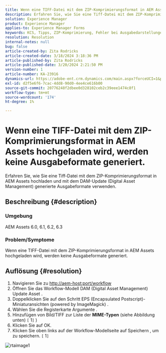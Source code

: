 ```yaml
---
title: Wenn eine TIFF-Datei mit dem ZIP-Komprimierungsformat in AEM Assets hochgeladen wird, werden keine Ausgabeformate generiert.
description: Erfahren Sie, wie Sie eine Tiff-Datei mit dem ZIP-Komprimierungsformat in AEM Assets hochladen und generierte Ausgabeformate verwenden.
solution: Experience Manager
product: Experience Manager
applies-to: Experience Manager Forms
keywords: KCS, Tipps, ZIP-Komprimierung, Fehler bei Ausgabedarstellungen generiert
resolution: Resolution
internal-notes: null
bug: false
article-created-by: Zita Rodricks
article-created-date: 3/18/2024 3:18:36 PM
article-published-by: Zita Rodricks
article-published-date: 3/20/2024 2:21:50 PM
version-number: 1
article-number: KA-23916
dynamics-url: https://adobe-ent.crm.dynamics.com/main.aspx?forceUCI=1&pagetype=entityrecord&etn=knowledgearticle&id=9b0508c6-3ae5-ee11-904d-6045bd006079
exl-id: d2f5e6f6-7cac-4dd8-90d0-4ee4ce616b00
source-git-commit: 20776248f2dbee0d328102ceb2c39eee1474c8f1
workflow-type: tm+mt
source-wordcount: '174'
ht-degree: 1%

---
```


# Wenn eine TIFF-Datei mit dem ZIP-Komprimierungsformat in AEM Assets hochgeladen wird, werden keine Ausgabeformate generiert.


Erfahren Sie, wie Sie eine Tiff-Datei mit dem ZIP-Komprimierungsformat in AEM Assets hochladen und mit dem DAM-Update (Digital Asset Management) generierte Ausgabeformate verwenden.

## Beschreibung {#description}


### Umgebung

AEM Assets 6.0, 6.1, 6.2, 6.3

### Problem/Symptome

Wenn eine TIFF-Datei mit dem ZIP-Komprimierungsformat in AEM Assets hochgeladen wird, werden keine Ausgabeformate generiert.


## Auflösung {#resolution}


1. Navigieren Sie zu [http://aem-host:port/workflow](http://aem-host:port/workflow)
2. Öffnen Sie das Workflow-Modell DAM (Digital Asset Management) Update Asset .
3. Doppelklicken Sie auf den Schritt EPS (Encapsulated Postscript)-Miniaturansichten (powered by ImageMagick) .
4. Wählen Sie die Registerkarte Argumente .
5. Hinzufügen von Bild/TIFF zur Liste der <b>MIME-Typen</b> (siehe Abbildung unten) `[` 1`]` )
6. Klicken Sie auf OK.
7. Klicken Sie oben links auf der Workflow-Modellseite auf Speichern , um zu speichern. `[` 1`]`


![rtaimage1](https://helpx.adobe.com/content/dam/help/en/experience-manager/kb/Tiffs-with-ZIP-Compression-do-not-get-renditions-generated-AEM-Assets/jcr%3acontent/main-pars/procedure/proc_par/step_4/step_par/image/rtaimage1.png)
